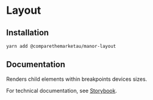 # Layout

## Installation

`yarn add @comparethemarketau/manor-layout`


## Documentation

Renders child elements within breakpoints devices sizes.

For technical documentation, see [Storybook](https://services.dev.comparethemarket.cloud/manor/?path=/docs/components-layout--mobile-layout).
